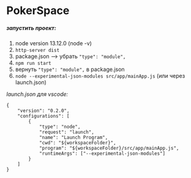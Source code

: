 # PokerSpace

##### запустить проект:

1. node version 13.12.0 (node -v)
2. `http-server dist`
3. package.json --> убрать `"type": "module",`
4. `npm run start`
5. вернуть `"type": "module",` в package.json
6. `node --experimental-json-modules src/app/mainApp.js` (или через launch.json)

*launch.json для vscode:*

    {
        "version": "0.2.0",
        "configurations": [
            {
                "type": "node",
                "request": "launch",
                "name": "Launch Program",
                "cwd": "${workspaceFolder}",
                "program": "${workspaceFolder}/src/app/mainApp.js",
                "runtimeArgs": ["--experimental-json-modules"]
            }
        ]
    }

